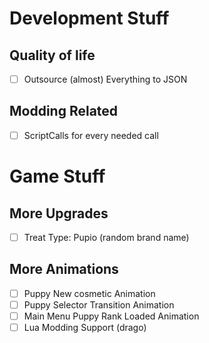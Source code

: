 # Development Stuff

## Quality of life

- [ ] Outsource (almost) Everything to JSON

## Modding Related

- [ ] ScriptCalls for every needed call

# Game Stuff

## More Upgrades

- [ ] Treat Type: Pupio (random brand name)

## More Animations

- [ ] Puppy New cosmetic Animation
- [ ] Puppy Selector Transition Animation
- [ ] Main Menu Puppy Rank Loaded Animation
- [ ] Lua Modding Support (drago)
